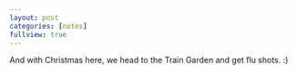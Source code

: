 ```yaml
---
layout: post
categories: [notes]
fullview: true
---
```

And with Christmas here, we head to the Train Garden and get flu shots. :)